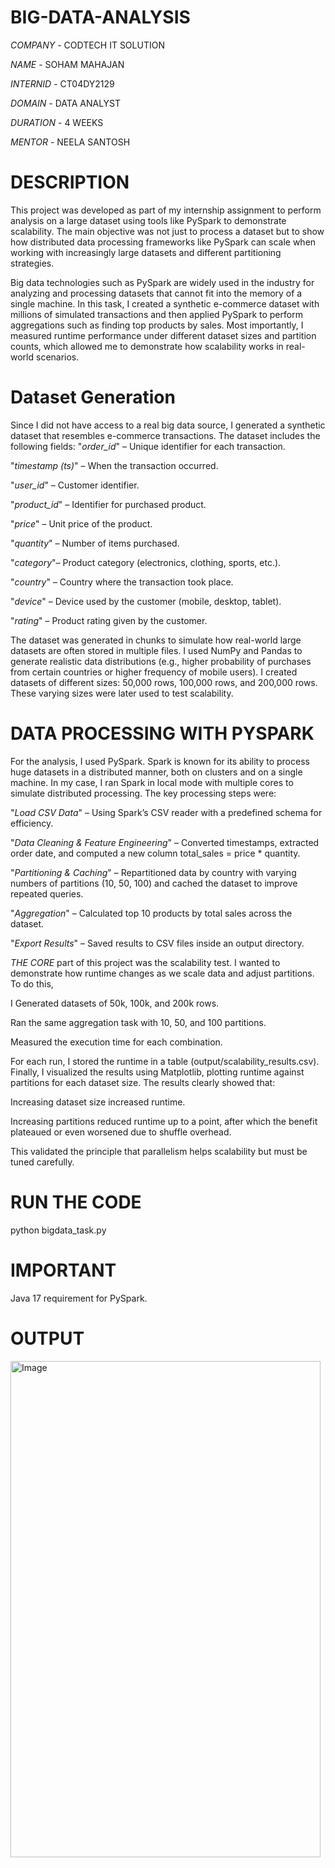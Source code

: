 # BIG-DATA-ANALYSIS
*COMPANY* - CODTECH IT SOLUTION

*NAME* - SOHAM MAHAJAN

*INTERNID* - CT04DY2129

*DOMAIN* - DATA ANALYST

*DURATION* - 4 WEEKS

*MENTOR* -  NEELA SANTOSH

# DESCRIPTION
This project was developed as part of my internship assignment to perform analysis on a large dataset using tools like PySpark to demonstrate scalability. 
The main objective was not just to process a dataset but to show how distributed data processing frameworks like PySpark can scale when working with increasingly large datasets and different partitioning strategies.

Big data technologies such as PySpark are widely used in the industry for analyzing and processing datasets that cannot fit into the memory of a single machine. In this task, I created a synthetic e-commerce dataset with millions of simulated transactions and then applied PySpark to perform aggregations such as finding top products by sales. Most importantly, I measured runtime performance under different dataset sizes and partition counts, which allowed me to demonstrate how scalability works in real-world scenarios.

# Dataset Generation
Since I did not have access to a real big data source, I generated a synthetic dataset that resembles e-commerce transactions. The dataset includes the following fields:
"*order_id*" – Unique identifier for each transaction.

"*timestamp (ts)*" – When the transaction occurred.

"*user_id*" – Customer identifier.

"*product_id*" – Identifier for purchased product.

"*price*" – Unit price of the product.

"*quantity*" – Number of items purchased.

"*category*"– Product category (electronics, clothing, sports, etc.).

"*country*" – Country where the transaction took place.

"*device*" – Device used by the customer (mobile, desktop, tablet).

"*rating*" – Product rating given by the customer.

The dataset was generated in chunks to simulate how real-world large datasets are often stored in multiple files. I used NumPy and Pandas to generate realistic data distributions (e.g., higher probability of purchases from certain countries or higher frequency of mobile users).
I created datasets of different sizes: 50,000 rows, 100,000 rows, and 200,000 rows. These varying sizes were later used to test scalability.

# DATA PROCESSING WITH PYSPARK

For the analysis, I used PySpark. Spark is known for its ability to process huge datasets in a distributed manner, both on clusters and on a single machine. In my case, I ran Spark in local mode with multiple cores to simulate distributed processing.
The key processing steps were:

"*Load CSV Data*" – Using Spark’s CSV reader with a predefined schema for efficiency.

"*Data Cleaning & Feature Engineering*" – Converted timestamps, extracted order date, and computed a new column total_sales = price * quantity.

"*Partitioning & Caching*" – Repartitioned data by country with varying numbers of partitions (10, 50, 100) and cached the dataset to improve repeated queries.

"*Aggregation*" – Calculated top 10 products by total sales across the dataset.

"*Export Results*" – Saved results to CSV files inside an output directory.

*THE CORE* part of this project was the scalability test. I wanted to demonstrate how runtime changes as we scale data and adjust partitions. To do this, 

I Generated datasets of 50k, 100k, and 200k rows.

Ran the same aggregation task with 10, 50, and 100 partitions.

Measured the execution time for each combination.

For each run, I stored the runtime in a table (output/scalability_results.csv). Finally, I visualized the results using Matplotlib, plotting runtime against partitions for each dataset size.
The results clearly showed that:

Increasing dataset size increased runtime.

Increasing partitions reduced runtime up to a point, after which the benefit plateaued or even worsened due to shuffle overhead.

This validated the principle that parallelism helps scalability but must be tuned carefully.

# RUN THE CODE 
python bigdata_task.py

# IMPORTANT 
Java 17 requirement for PySpark.

# OUTPUT

<img width="496" height="794" alt="Image" src="https://github.com/user-attachments/assets/61634915-19b4-40c8-b4a8-705c94e9984a" />
